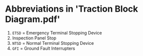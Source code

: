 
# Abbreviations in 'Traction Block Diagram.pdf'

1. `ETSD` = Emergency Terminal Stopping Device
2. Inspection Panel Stop
3. `NTSD` = Normal Terminal Stopping Device
4. `GFI` =  Ground Fault Interrupters 